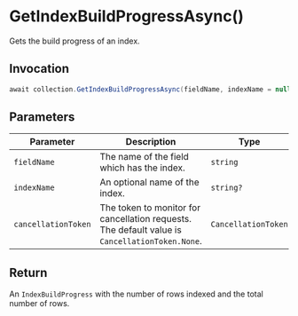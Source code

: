 # GetIndexBuildProgressAsync()

Gets the build progress of an index.

## Invocation

```c#
await collection.GetIndexBuildProgressAsync(fieldName, indexName = null, cancellationToken = default);
```

## Parameters

| Parameter           | Description                                                                                                   | Type                            | Required |
| ------------------- | ------------------------------------------------------------------------------------------------------------- | ------------------------------- | -------- |
| `fieldName`         | The name of the field which has the index.                                                                    | `string`                        | True     |
| `indexName`         | An optional name of the index.                                                                                | `string?`                       | False    |
| `cancellationToken` | The token to monitor for cancellation requests. The default value is `CancellationToken.None`.                | `CancellationToken`             | False    |

## Return

An `IndexBuildProgress` with the number of rows indexed and the total number of rows.
